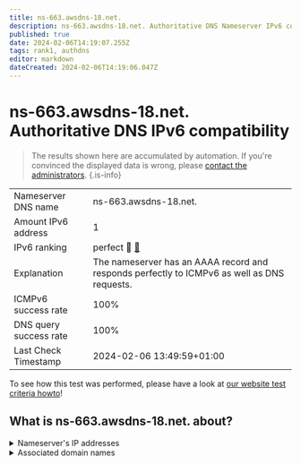 ```yaml
---
title: ns-663.awsdns-18.net.
description: ns-663.awsdns-18.net. Authoritative DNS Nameserver IPv6 compatibility
published: true
date: 2024-02-06T14:19:07.255Z
tags: rank1, authdns
editor: markdown
dateCreated: 2024-02-06T14:19:06.047Z
---
```


# ns-663.awsdns-18.net. Authoritative DNS IPv6 compatibility

> The results shown here are accumulated by automation. If you're convinced the displayed data is wrong, please [contact the administrators](/howto/chat). 
{.is-info}




|   |   |
| - | - |
| Nameserver DNS name | ns-663.awsdns-18.net.
| Amount IPv6 address | 1
| IPv6 ranking | perfect :1st_place_medal: [🔗](/howto/ranking) |
| Explanation | The nameserver has an AAAA record and responds perfectly to ICMPv6 as well as DNS requests. |
| ICMPv6 success rate | 100%|
| DNS query success rate | 100% |
| Last Check Timestamp | 2024-02-06 13:49:59+01:00 |

To see how this test was performed, please have a look at [our website test criteria howto](/howto/testcriteria/authdns)!


## What is ns-663.awsdns-18.net. about?




<details>
<summary>Nameserver's IP addresses</summary>

2600:9000:5302:9700::1

</details>



<details>
<summary>Associated domain names</summary>

scrapy.org

</details>

